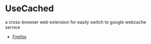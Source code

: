 # UseCached
a cross-browser web extension for easily switch to google webcache service
* [Firefox](https://addons.mozilla.org/en-US/firefox/addon/usecached/)
